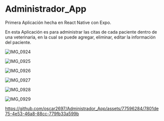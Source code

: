 # Administrador_App
Primera Aplicación hecha en React Native con Expo.

En esta Aplicación es para administrar las citas de cada paciente dentro de una veterinaria, en la cual se puede agregar, eliminar, 
editar la información del paciente.

![IMG_0924](https://github.com/oscar2697/Administrador_App/assets/77596284/32f030ec-47bd-4d39-b883-65c941927684)

![IMG_0925](https://github.com/oscar2697/Administrador_App/assets/77596284/800037b0-d0ef-44fc-a780-8b0b37be9e41)

![IMG_0926](https://github.com/oscar2697/Administrador_App/assets/77596284/2b61da98-c1b3-42c1-a9d6-d52434ed8f7a)

![IMG_0927](https://github.com/oscar2697/Administrador_App/assets/77596284/43ae0240-3b76-4956-ae93-f88b9f462036)

![IMG_0928](https://github.com/oscar2697/Administrador_App/assets/77596284/6caddad3-aedf-457b-874a-c013854a6b2c)

![IMG_0929](https://github.com/oscar2697/Administrador_App/assets/77596284/df1e878b-d6ae-4462-b4d6-99eaca0d92b3)

https://github.com/oscar2697/Administrador_App/assets/77596284/7801de75-4e53-46a8-88cc-779fb33a599b

